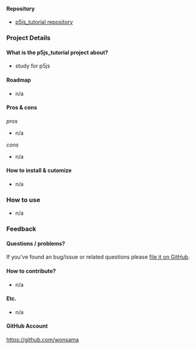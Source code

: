 #### Repository

* [p5js_tutorial repository](https://github.com/wonsama/p5js_tutorial)

### Project Details

#### What is the p5js_tutorial project about?

* study for p5js

#### Roadmap

* n/a

#### Pros & cons

_pros_

* n/a

_cons_

* n/a

#### How to install & cutomize

* n/a

### How to use 

* n/a

### Feedback


#### Questions / problems?

If you've found an bug/issue or related questions please [file it on GitHub](https://github.com/wonsama/p5js_tutorial/issues).

#### How to contribute?

* n/a

#### Etc.

* n/a

#### GitHub Account

https://github.com/wonsama
